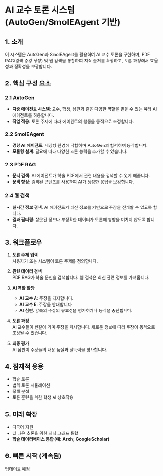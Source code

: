 # AI 교수 토론 시스템 (AutoGen/SmolEAgent 기반)

## 1. 소개
이 시스템은 AutoGen과 SmolEAgent를 활용하여 AI 교수 토론을 구현하며, PDF RAG(검색 증강 생성) 및 웹 검색을 통합하여 지식 출처를 확장하고, 토론 과정에서 효율성과 정확성을 보장합니다.

## 2. 핵심 구성 요소

### 2.1 AutoGen
- **다중 에이전트 시스템**: 교수, 학생, 심판과 같은 다양한 역할을 맡을 수 있는 여러 AI 에이전트를 허용합니다.
- **작업 적응**: 토론 주제에 따라 에이전트의 행동을 동적으로 조정합니다.

### 2.2 SmolEAgent
- **경량 AI 에이전트**: 내장형 환경에 적합하며 AutoGen과 협력하여 동작합니다.
- **모듈형 설계**: 필요에 따라 다양한 추론 능력을 추가할 수 있습니다.

### 2.3 PDF RAG
- **문서 검색**: AI 에이전트가 학술 PDF에서 관련 내용을 검색할 수 있게 해줍니다.
- **문맥 향상**: 검색된 콘텐츠를 사용하여 AI가 생성한 응답을 보강합니다.

### 2.4 웹 검색
- **실시간 정보 검색**: AI 에이전트가 최신 정보를 기반으로 주장을 전개할 수 있도록 합니다.
- **결과 필터링**: 잘못된 정보나 부정확한 데이터가 토론에 영향을 미치지 않도록 합니다.

## 3. 워크플로우

1. **토론 주제 입력**  
   사용자가 또는 시스템이 토론 주제를 정의합니다.

2. **관련 데이터 검색**  
   PDF RAG가 학술 문헌을 검색합니다. 웹 검색은 최신 관련 정보를 가져옵니다.

3. **AI 역할 할당**  
   - **AI 교수 A**: 주장을 지지합니다.
   - **AI 교수 B**: 주장을 반대합니다.
   - **AI 심판**: 양측의 주장의 유효성을 평가하거나 동작을 중단합니다.

4. **토론 과정**  
   AI 교수들이 번갈아 가며 주장을 제시합니다. 새로운 정보에 따라 주장이 동적으로 조정될 수 있습니다.

5. **최종 평가**  
   AI 심판이 주장들의 내용 품질과 설득력을 평가합니다.

## 4. 잠재적 응용
- 학술 토론
- 법적 토론 시뮬레이션
- 정책 분석
- 토론 훈련을 위한 학생 AI 상호작용

## 5. 미래 확장
- 다국어 지원
- 더 나은 추론을 위한 지식 그래프 통합
- **학술 데이터베이스 통합 (예: Arxiv, Google Scholar)**

## 6. 빠른 시작 (계속됨)  
업데이트 예정
